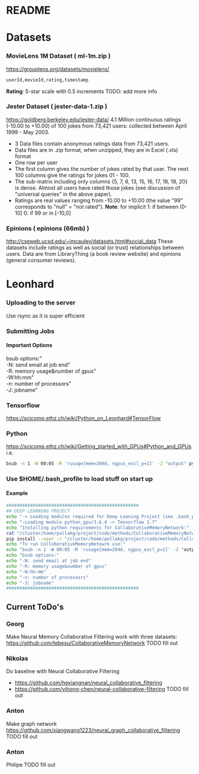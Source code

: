 # README 

# Datasets
### MovieLens 1M Dataset ( ml-1m.zip )
https://grouplens.org/datasets/movielens/

``` bash
userId,movieId,rating,timestamp
```
**Rating**: 5-star scale with 0.5 increments
TODO: add more info

### Jester Dataset ( jester-data-1.zip )
https://goldberg.berkeley.edu/jester-data/
4.1 Million continuous ratings (-10.00 to +10.00) of 100 jokes from 73,421 users: collected between April 1999 - May 2003.

- 3 Data files contain anonymous ratings data from 73,421 users.
- Data files are in .zip format, when unzipped, they are in Excel (.xls) format
- One row per user
- The first column gives the number of jokes rated by that user. The next 100 columns give the ratings for jokes 01 - 100.
- The sub-matrix including only columns {5, 7, 8, 13, 15, 16, 17, 18, 19, 20} is dense. 
  Almost all users have rated those jokes (see discussion of "universal queries" in the above paper).
- Ratings are real values ranging from -10.00 to +10.00 (the value "99" corresponds to "null" = "not rated").
  **Note**: for implicit 1: if between (0-10]
                         0: if 99 or in [-10,0] 

### Epinions ( epinions (66mb) )
http://cseweb.ucsd.edu/~jmcauley/datasets.html#social_data
These datasets include ratings as well as social (or trust) relationships between users. Data are from LibraryThing (a book review website) and epinions (general consumer reviews).


# Leonhard
### Uploading to the server 
Use rsync as it is super efficient

### Submitting Jobs
#### Important Options
bsub options:"  
-N: send email at job end"  
-R: memory usage&number of gpus"  
-W:hh:mm"  
-n: number of processors"  
-J: jobname"  

### Tensorflow 
https://scicomp.ethz.ch/wiki/Python_on_Leonhard#TensorFlow
### Python 
https://scicomp.ethz.ch/wiki/Getting_started_with_GPUs#Python_and_GPUs
i.e.
```bash
bsub -n 1 -W 00:05 -R 'rusage[mem=2048, ngpus_excl_p=1]' -J "output" python my_script.py
```
### Use $HOME/.bash_profile to load stuff on start up
#### Example
```bash
##################################################
## DEEP LEARNING PROJECT
echo "-> Loading modules required for Deep Leaning Project (see .bash_progile)"
echo "-Loading module python_gpu/3.6.4 -> Tensorflow 1.7"
echo "Installing python requirements for CollaborativeMemoryNetwork:"
cat "/cluster/home/pollakg/project/code/methods/CollaborativeMemoryNetwork/requirements.txt"
pip install --user -r "/cluster/home/pollakg/project/code/methods/CollaborativeMemoryNetwork/requirements.txt"
echo "To run ColloborativeMemoryNetowrk use:"
echo "bsub -n 1 -W 00:05 -R 'rusage[mem=2048, ngpus_excl_p=1]' -J "output" python train.py --gpu 0 --dataset data/citeulike-a.npz --pretrain pretrain/citeulike-a_e50.npz"
echo "bsub options:"
echo "-N: send email at job end"
echo "-R: memory usage&number of gpus"
echo "-W:hh:mm"
echo "-n: number of processors"
echo "-J: jobname"
##################################################
```

## Current ToDo's
### Georg
Make Neural Memory Collaborative Filtering work with three datasets:
https://github.com/tebesu/CollaborativeMemoryNetwork
TODO fill out
### Nikolas
Do baseline with Neural Collaborative Filtering 
- https://github.com/hexiangnan/neural_collaborative_filtering
- https://github.com/yihong-chen/neural-collaborative-filtering
TODO fill out
### Anton
Make graph network 
https://github.com/xiangwang1223/neural_graph_collaborative_filtering
TODO fill out
### Anton
Philipe 
TODO fill out